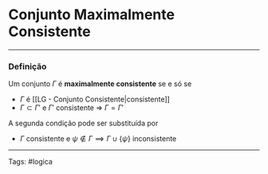 # Conjunto Maximalmente Consistente

---

### Definição

Um conjunto $\Gamma$  é **maximalmente consistente** se e só se

- $\Gamma$ é [[LG - Conjunto Consistente|consistente]]
- $\Gamma \subset \Gamma'$ e $\Gamma'$ consistente => $\Gamma = \Gamma'$

A segunda condição pode ser substituída por 

- $\Gamma$ consistente e $\psi \not\in \Gamma \implies \Gamma \cup \{\psi\}$ inconsistente


---

Tags: #logica 